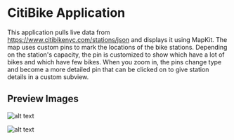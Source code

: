# CitiBike Application

  This application pulls live data from https://www.citibikenyc.com/stations/json and displays it using MapKit. The map uses custom pins to mark the locations of the bike stations. Depending on the station's capacity, the pin is customized to show which have a lot of bikes and which have few bikes. When you zoom in, the pins change type and become a more detailed pin that can be clicked on to give station details in a custom subview.

## Preview Images

![alt text](CitiBike_Preview_#1.png "Application Screenshot #1")

![alt text](https://github.com/JmScherer/CitiBikeApp/CitiBike_Preview_%232.png "Application Screenshot #2")

